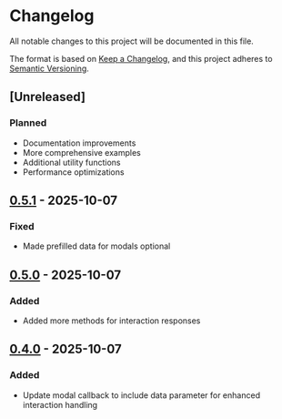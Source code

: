 # Changelog

All notable changes to this project will be documented in this file.

The format is based on [Keep a Changelog](https://keepachangelog.com/en/1.0.0/),
and this project adheres to [Semantic Versioning](https://semver.org/spec/v2.0.0.html).

## [Unreleased]

### Planned

-   Documentation improvements
-   More comprehensive examples
-   Additional utility functions
-   Performance optimizations

## [0.5.1] - 2025-10-07

### Fixed

-   Made prefilled data for modals optional

[0.5.1]: https://github.com/tuasananh/disteractions/releases/tag/v0.5.1

## [0.5.0] - 2025-10-07

### Added

-   Added more methods for interaction responses

[0.5.0]: https://github.com/tuasananh/disteractions/releases/tag/v0.5.0

## [0.4.0] - 2025-10-07

### Added

-   Update modal callback to include data parameter for enhanced interaction handling

[0.4.0]: https://github.com/tuasananh/disteractions/releases/tag/v0.4.0
